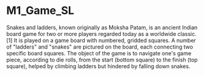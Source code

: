 # M1_Game_SL

Snakes and ladders, known originally as Moksha Patam, is an ancient Indian board game for two or more players regarded today as a worldwide classic.[1] It is played on a game board with numbered, gridded squares. A number of "ladders" and "snakes" are pictured on the board, each connecting two specific board squares. The object of the game is to navigate one's game piece, according to die rolls, from the start (bottom square) to the finish (top square), helped by climbing ladders but hindered by falling down snakes.
